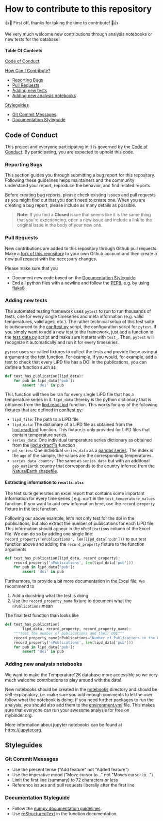 # How to contribute to this repository

:+1::tada: First off, thanks for taking the time to contribute! :tada::+1:

We very much welcome new contributions through analysis notebooks or new tests for the database!

#### Table Of Contents

[Code of Conduct](#code-of-conduct)

[How Can I Contribute?](#how-can-i-contribute)
  * [Reporting Bugs](#reporting-bugs)
  * [Pull Requests](#pull-requests)
  * [Adding new tests](#adding-new-tests)
  * [Adding new analysis notebooks](#adding-new-analysis-notebooks)

[Styleguides](#styleguides)
  * [Git Commit Messages](#git-commit-messages)
  * [Documentation Styleguide](#documentation-styleguide)


## Code of Conduct

This project and everyone participating in it is governed by the [Code of Conduct](CODE_OF_CONDUCT.md).
By participating, you are expected to uphold this code.

### Reporting Bugs

This section guides you through submitting a bug report for this repository. Following these guidelines helps
maintainers and the community understand your report, reproduce the behavior, and find related reports.

Before creating bug reports, please check existing issues and pull requests as you might find out that
you don't need to create one. When you are creating a bug report, please include as many details as possible.

> **Note:** If you find a **Closed** issue that seems like it is the same thing that you're experiencing,
open a new issue and include a link to the original issue in the body of your new one.

### Pull Requests

New contributions are added to this repository through Github pull requests. Make a
[fork of this repository](https://github.com/Chilipp/Temperature12K-Tests/fork) to your own Github account
and then create a new pull request with the necessary changes.

Please make sure that you

* Document new code based on the [Documentation Styleguide](#documentation-styleguide)
* End all python files with a newline and follow the [PEP8](https://www.python.org/dev/peps/pep-0008/), e.g. by using [flake8](https://pypi.org/project/flake8/)

### Adding new tests

The automated testing framework uses `pytest` to run to run thousands of tests, one for every single
timeseries and meta information (e.g. valid temperatures, valid ages, etc.). The rather technical
setup of this test suite is outsourced to the [conftest.py](tests/conftest.py) script, the
configuration script for `pytest`. If you simply want to add a new test to the framework, just add a
function to the [test_data.py](tests/test_data.py) script and make sure it starts with `test_`. Then,
`pytest` will recognize it automatically and run it for every timeseries.

`pytest` uses so-called fixtures to collect the tests and provide these as input argument to the
test function. For example, if you would, for example, add a test to check that every LiPD file has a
DOI in the publications, you can define a function such as

```python
def test_has_publication(lipd_data):
    for pub in lipd_data['pub']:
        assert 'doi' in pub
```

This function will then be ran for every single LiPD file that has a temperature series in it.
`lipd_data` thereby is the python dictionary that is obtained from the
[lipd.readLipd](http://nickmckay.github.io/LiPD-utilities/python) function. This works for any of
the following fixtures that are defined in [conftest.py](tests/conftest.py):

- `lipd_file`:
  The path to a LiPD file
- `lipd_data`:
  The dictionary of a LiPD file as obtained from the [lipd.readLipd](http://nickmckay.github.io/LiPD-utilities/python)
  function. This fixture is only provided for LiPD files that contain temperature series.
- `series_data`: One individual temperature series dictionary as obtained from the
  [lipd.extractTs](http://nickmckay.github.io/LiPD-utilities/python) function
- `pd_series`: One individual `series_data` as a [pandas series](https://pandas.pydata.org/pandas-docs/stable/reference/api/pandas.Series.html).
  The index is the `age` of the sample, the values are the corresponding temperatures.
- `series_data_country`: The same as `series_data` but with an additonal `geo_natEarth` country
  that corresponds to the country inferred from the [NaturalEarth shapefile](https://www.naturalearthdata.com/downloads/10m-cultural-vectors/10m-admin-0-countries/).

#### Extracting information to `results.xlsx`

The test suite generates an excel report that contains some important information for every time series (
e.g. `minT` in the `test_temperature_values` function. If you want to add new information here, use the
`record_property` fixture in the test function.

Following our above example, let's not only test for the doi in the  publications, but also extract the number
of publications for each LiPD file. This information should appear in the `nPublications` column of the
Excel file. We can do so by adding one single line: `record_property('nPublications', len(lipd_data['pub']))`
to our test function above and adding the `record_property` fixture to the function arguments

```python
def test_has_publication(lipd_data, record_property):
    record_property('nPublications', len(lipd_data['pub']))
    for pub in lipd_data['pub']:
        assert 'doi' in pub
```

Furthermore, to provide a bit more documentation in the Excel file, we recommend to

1. Add a docstring what the test is doing
2. Use the `record_property_name` fixture to document what the `nPublications`
  mean

The final test function than looks like

```python
def test_has_publication(
        lipd_data, record_property, record_property_name):
    """Test the number of publications and their DOI"""
    record_property_name(nPublications="Number of Publications in the LiPD file")
    record_property('nPublications', len(lipd_data['pub']))
    for pub in lipd_data['pub']:
        assert 'doi' in pub
```


### Adding new analysis notebooks
We want to make the Temperature12K database more accessible so we very much welcome
contributions to play around with the data!

New notebooks should be created in the [notebooks](notebooks) directory and
should be self-explanatory, i.e. make sure you add enough comments to let the
user follow what the notebook is doing. If you need further packages to run the
analysis, you should also add them to the [environment.yml](environment.yml)
file. This makes sure that everyone can run your awesome analysis for
free on mybinder.org.

More information about jupyter notebooks can be found at https://jupyter.org.


## Styleguides

### Git Commit Messages

* Use the present tense ("Add feature" not "Added feature")
* Use the imperative mood ("Move cursor to..." not "Moves cursor to...")
* Limit the first line (summary) to 72 characters or less
* Reference issues and pull requests liberally after the first line

### Documentation Styleguide

* Follow the [numpy documentation guidelines](https://github.com/numpy/numpy/blob/master/doc/HOWTO_DOCUMENT.rst.txt).
* Use [reStructuredText](http://www.sphinx-doc.org/en/master/usage/restructuredtext/basics.html) in the
  function documentation.
